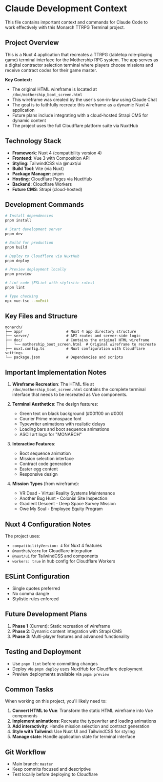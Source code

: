 # Claude Development Context

This file contains important context and commands for Claude Code to work effectively with this Monarch TTRPG Terminal project.

## Project Overview

This is a Nuxt 4 application that recreates a TTRPG (tabletop role-playing game) terminal interface for the Mothership RPG system. The app serves as a digital contractor selection terminal where players choose missions and receive contract codes for their game master.

**Key Context:**
- The original HTML wireframe is located at `/doc/mothership_boot_screen.html`
- This wireframe was created by the user's son-in-law using Claude Chat
- The goal is to faithfully recreate this wireframe as a dynamic Nuxt 4 application
- Future plans include integrating with a cloud-hosted Strapi CMS for dynamic content
- The project uses the full Cloudflare platform suite via NuxtHub

## Technology Stack

- **Framework**: Nuxt 4 (compatibility version 4)
- **Frontend**: Vue 3 with Composition API
- **Styling**: TailwindCSS via @nuxt/ui
- **Build Tool**: Vite (via Nuxt)
- **Package Manager**: pnpm
- **Hosting**: Cloudflare Pages via NuxtHub
- **Backend**: Cloudflare Workers
- **Future CMS**: Strapi (cloud-hosted)

## Development Commands

```bash
# Install dependencies
pnpm install

# Start development server
pnpm dev

# Build for production
pnpm build

# Deploy to Cloudflare via NuxtHub
pnpm deploy

# Preview deployment locally
pnpm preview

# Lint code (ESLint with stylistic rules)
pnpm lint

# Type checking
npx vue-tsc --noEmit
```

## Key Files and Structure

```
monarch/
├── app/                    # Nuxt 4 app directory structure
├── server/                 # API routes and server-side logic
├── doc/                    # Contains the original HTML wireframe
│   └── mothership_boot_screen.html  # Original wireframe to recreate
├── nuxt.config.ts          # Nuxt configuration with Cloudflare settings
└── package.json            # Dependencies and scripts
```

## Important Implementation Notes

1. **Wireframe Recreation**: The HTML file at `/doc/mothership_boot_screen.html` contains the complete terminal interface that needs to be recreated as Vue components.

2. **Terminal Aesthetics**: The design features:
   - Green text on black background (#00ff00 on #000)
   - Courier Prime monospace font
   - Typewriter animations with realistic delays
   - Loading bars and boot sequence animations
   - ASCII art logo for "MONARCH"

3. **Interactive Features**:
   - Boot sequence animation
   - Mission selection interface
   - Contract code generation
   - Easter egg content
   - Responsive design

4. **Mission Types** (from wireframe):
   - VR Dead - Virtual Reality Systems Maintenance
   - Another Bug Hunt - Colonial Site Inspection
   - Gradient Descent - Deep Space Survey Mission
   - Owe My Soul - Employee Equity Program

## Nuxt 4 Configuration Notes

The project uses:
- `compatibilityVersion: 4` for Nuxt 4 features
- `@nuxthub/core` for Cloudflare integration
- `@nuxt/ui` for TailwindCSS and components
- `workers: true` in hub config for Cloudflare Workers

## ESLint Configuration

- Single quotes preferred
- No comma dangle
- Stylistic rules enforced

## Future Development Plans

1. **Phase 1** (Current): Static recreation of wireframe
2. **Phase 2**: Dynamic content integration with Strapi CMS
3. **Phase 3**: Multi-player features and advanced functionality

## Testing and Deployment

- Use `pnpm lint` before committing changes
- Deploy via `pnpm deploy` uses NuxtHub for Cloudflare deployment
- Preview deployments available via `pnpm preview`

## Common Tasks

When working on this project, you'll likely need to:

1. **Convert HTML to Vue**: Transform the static HTML wireframe into Vue components
2. **Implement animations**: Recreate the typewriter and loading animations
3. **Add interactivity**: Handle mission selection and contract generation
4. **Style with Tailwind**: Use Nuxt UI and TailwindCSS for styling
5. **Manage state**: Handle application state for terminal interface

## Git Workflow

- Main branch: `master`
- Keep commits focused and descriptive
- Test locally before deploying to Cloudflare